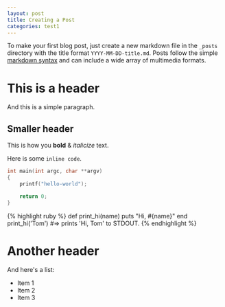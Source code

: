 ```yaml
---
layout: post
title: Creating a Post
categories: test1
---
```


To make your first blog post, just create a new markdown file in the `_posts` directory with the title format `YYYY-MM-DD-title.md`. Posts follow the simple [markdown syntax](https://github.com/adam-p/markdown-here/wiki/Markdown-Cheatsheet) and can include a wide array of multimedia formats.

# This is a header

And this is a simple paragraph.

## Smaller header

This is how you **bold** & *italicize* text.

Here is some `inline code`.

```c
int main(int argc, char **argv) 
{
	printf("hello-world");

	return 0;
}
````

{% highlight ruby %}
def print_hi(name)
  puts "Hi, #{name}"
end
print_hi('Tom')
#=> prints 'Hi, Tom' to STDOUT.
{% endhighlight %}


# Another header

And here's a list:

* Item 1
* Item 2
* Item 3
